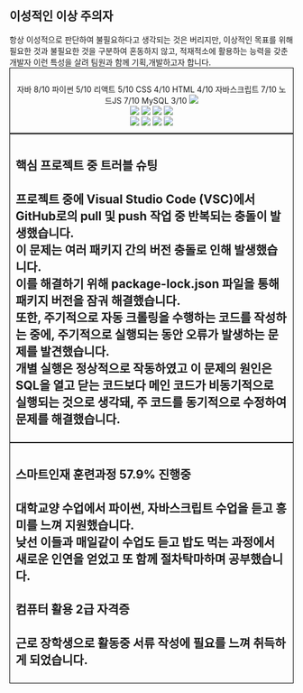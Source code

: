 <h2>이성적인 이상 주의자</h2>
 항상 이성적으로 판단하여 불필요하다고 생각되는 것은 버리지만, 이상적인 목표를 위해 필요한 것과 불필요한 것을 구분하여 혼동하지 않고, 적재적소에 활용하는 능력을 갖춘 개발자 이런 특성을 살려 팀원과 함께 기획,개발하고자 합니다.
<div align=center style="border: 1px solid #000; padding: 10px;"> 
<br>
자바	8/10
파이썬	5/10
리액트	5/10
CSS	4/10
HTML	4/10
자바스크립트	7/10
노드JS	7/10
MySQL	3/10
  <img src="https://github.com/leegyunho/-/assets/157352593/340ca16e-1118-448b-a77d-19b2f4a4fe73"> 
<br>
  
<img src="https://img.shields.io/badge/html5-E34F26?style=for-the-badge&logo=html5&logoColor=white"> 
<img src="https://img.shields.io/badge/css-1572B6?style=for-the-badge&logo=css3&logoColor=white"> 
<img src="https://img.shields.io/badge/javascript-F7DF1E?style=for-the-badge&logo=javascript&logoColor=black"> 
<img src="https://img.shields.io/badge/mysql-4479A1?style=for-the-badge&logo=mysql&logoColor=white"> 

<br>

<img src="https://img.shields.io/badge/react-61DAFB?style=for-the-badge&logo=react&logoColor=black"> 
<img src="https://img.shields.io/badge/node.js-339933?style=for-the-badge&logo=Node.js&logoColor=white">
<img src="https://img.shields.io/badge/express-000000?style=for-the-badge&logo=express&logoColor=white"> 
<img src="https://img.shields.io/badge/github-181717?style=for-the-badge&logo=github&logoColor=white">
</div>
<div align="left" style="border: 1px solid #000; padding: 10px;">
  <h2> 핵심 프로젝트 중 트러블 슈팅 <h2/>
  프로젝트 중에 Visual Studio Code (VSC)에서 GitHub로의 pull 및 push 작업 중 반복되는 충돌이 발생했습니다.
  <br>
   이 문제는 여러 패키지 간의 버전 충돌로 인해 발생했습니다. 
  <br>
   이를 해결하기 위해 package-lock.json 파일을 통해 패키지 버전을 잠궈 해결했습니다.
  <br>
   또한, 주기적으로 자동 크롤링을 수행하는 코드를 작성하는 중에, 주기적으로 실행되는 동안 오류가 발생하는 문제를 발견했습니다.
  <br>
   개별 실행은 정상적으로 작동하였고
  이 문제의 원인은 SQL을 열고 닫는 코드보다 메인 코드가 비동기적으로 실행되는 것으로 생각돼, 주 코드를 동기적으로 수정하여 문제를 해결했습니다.
</div>
<div align="left" style="border: 1px solid #000; padding: 10px;">
<h2> 스마트인재 훈련과정 57.9% 진행중 <h2/>
 대학교양 수업에서 파이썬, 자바스크립트 수업을 듣고 흥미를 느껴
지원했습니다. 
<br>
 낮선 이들과 매일같이 수업도 듣고 밥도 먹는 과정에서 새로운 인연을 얻었고
또 함께 절차탁마하며 공부했습니다.
<br>
<h2> 컴퓨터 활용 2급 자격증 <h2/>
근로 장학생으로 활동중 서류 작성에 필요를 느껴 취득하게 되었습니다.
</div>

